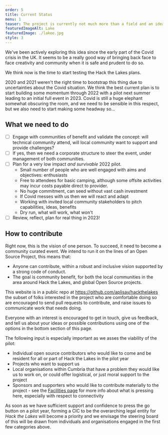 ```yaml
---
order: 5
title: Current Status
menu: 1
teaser: The project is currently not much more than a field and an idea, there is lots of work that still needs to be done to make it real.
featuredImageAlt: Lake
featuredImage: ./lakee.jpg
style: 3
---
```


We've been actively exploring this idea since the early part of the Covid crisis in the UK. It seems to be a really good way of bringing back face to face creativity and community when it is safe and prudent to do so.

We think now is the time to start testing the Hack the Lakes plans.

<!-- end excerpt -->

2020 and 2021 weren't the right time to bootstrap this thing due to uncertainties about the Covid situation. We think the best current plan is to start building some momentum through 2022 with a pilot next summer leading to an initial full event in 2023. Covid is still a huge elephant somewhat obscuring the room, and we need to be sensible in this respect, but we also need to start making some headway so...

## What we need to do

- [ ] Engage with communities of benefit and validate the concept: will technical community attend, will local community want to support and provide challenges?
- [ ] If yes, then we need a corporate structure to steer the event, under management of both communities. 
- [ ] Plan for a very low impact _and survivable_ 2022 pilot. 
  - Small number of people who are well engaged with aims and objectives: enthusiasts
  - Free to attendees for basic camping, although some offsite activities may incur costs payable direct to provider.
  - No huge commitment, can seed without vast cash investment
  - If Covid messes with us then we will react and adapt
  - Working with invited local community stakeholders to pitch capabilities, ideas, benefits
  - Dry run, what will work, what won't
- [ ] Review, reflect, plan for real thing in 2023!

## How to contribute

Right now, this is the vision of one person. To succeed, it need to become a community curated event. We intend to run it on the lines of an Open Source Project, this means that:
 * Anyone can contribute, within a robust and inclusive vision supported by a strong code of conduct.
 * The goal is community benefit, for both the local communities in the area around Hack the Lakes, and global Open Source projects.

This website is in a public repo at https://github.com/aplisay/hackthelakes the subset of folks interested in the project who are comfortable doing so are encouraged to send pull requests to contribute, and raise issues to communicate work that needs doing. 

Everyone with an interest is encouraged to get in touch, give us feedback, and tell us about your ideas or possible contributions using one of the options in the bottom section of this page.

The following input is especially important as we asses the viability of the pilot:

 * Individual open source contributors who would like to come and be resident for all or part of Hack the Lakes in the pilot year
 * Projects who want to support us
 * Local organisations within Cumbria that have a problem they would like us to work on, or could offer logistical, or just moral support to the project
 * Sponsors and supporters who would like to contribute materially to the project - see the [Facilities page](/facilities) for more info about what is pressing here, especially with respect to connectivity

As soon as we have sufficient support and confidence to press the go button on a pilot year, forming a CIC to be the overarching legal entity for *Hack the Lakes* will become a priority and we envisage the steering board of this will be drawn from individuals and organisations engaged in the first few categories above.

